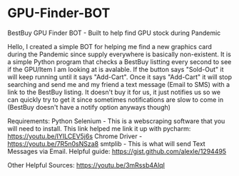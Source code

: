# GPU-Finder-BOT
BestBuy GPU Finder BOT - Built to help find GPU stock during Pandemic

Hello, I created a simple BOT for helping me find a new graphics card during the Pandemic since supply everywhere is basically non-existent.  It is a simple Python program that checks a BestBuy listting every second to see if the GPU/Item I am looking at is avalable.  If the button says "Sold-Out" it will keep running until it says "Add-Cart".  Once it says "Add-Cart" it will stop searching and send me and my friend a text message (Email to SMS) with a link to the BestBuy listing.  It doesn't buy it for us, it just notifies us so we can quickly try to get it since sometimes notifications are slow to come in (BestBuy doesn't have a notify option anyways though)

Requirements:
  Python
  Selenium - This is a webscraping software that you will need to install.  This link helped me link it up with pycharm: https://youtu.be/IYILCEV5j6s
  Chrome Driver - https://youtu.be/7R5n0sNSza8
  smtplib - This is what will send Text Messages via Email.  Helpful guide: https://gist.github.com/alexle/1294495
  
 Other Helpful Sources:
  https://youtu.be/3mRssb4AlqI
